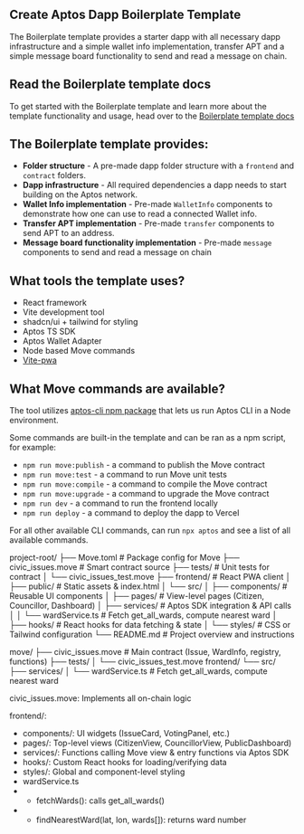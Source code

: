 ## Create Aptos Dapp Boilerplate Template

The Boilerplate template provides a starter dapp with all necessary dapp infrastructure and a simple wallet info implementation, transfer APT and a simple message board functionality to send and read a message on chain.

## Read the Boilerplate template docs

To get started with the Boilerplate template and learn more about the template functionality and usage, head over to the [Boilerplate template docs](https://learn.aptoslabs.com/en/dapp-templates/boilerplate-template)

## The Boilerplate template provides:

- **Folder structure** - A pre-made dapp folder structure with a `frontend` and `contract` folders.
- **Dapp infrastructure** - All required dependencies a dapp needs to start building on the Aptos network.
- **Wallet Info implementation** - Pre-made `WalletInfo` components to demonstrate how one can use to read a connected Wallet info.
- **Transfer APT implementation** - Pre-made `transfer` components to send APT to an address.
- **Message board functionality implementation** - Pre-made `message` components to send and read a message on chain

## What tools the template uses?

- React framework
- Vite development tool
- shadcn/ui + tailwind for styling
- Aptos TS SDK
- Aptos Wallet Adapter
- Node based Move commands
- [Vite-pwa](https://vite-pwa-org.netlify.app/)

## What Move commands are available?

The tool utilizes [aptos-cli npm package](https://github.com/aptos-labs/aptos-cli) that lets us run Aptos CLI in a Node environment.

Some commands are built-in the template and can be ran as a npm script, for example:

- `npm run move:publish` - a command to publish the Move contract
- `npm run move:test` - a command to run Move unit tests
- `npm run move:compile` - a command to compile the Move contract
- `npm run move:upgrade` - a command to upgrade the Move contract
- `npm run dev` - a command to run the frontend locally
- `npm run deploy` - a command to deploy the dapp to Vercel

For all other available CLI commands, can run `npx aptos` and see a list of all available commands.



project-root/
├── Move.toml                 # Package config for Move
├── civic_issues.move         # Smart contract source
├── tests/                    # Unit tests for contract
│   └── civic_issues_test.move
├── frontend/                 # React PWA client
│   ├── public/               # Static assets & index.html
│   └── src/
│       ├── components/       # Reusable UI components
│       ├── pages/            # View-level pages (Citizen, Councillor, Dashboard)
│       ├── services/         # Aptos SDK integration & API calls
│       │   └── wardService.ts  # Fetch get_all_wards, compute nearest ward
│       ├── hooks/            # React hooks for data fetching & state
│       └── styles/           # CSS or Tailwind configuration
└── README.md                 # Project overview and instructions


move/
├── civic_issues.move      # Main contract (Issue, WardInfo, registry, functions)
├── tests/
│   └── civic_issues_test.move
frontend/
└── src/
    ├── services/
    │   └── wardService.ts  # Fetch get_all_wards, compute nearest ward



civic_issues.move: Implements all on-chain logic

frontend/:
- components/: UI widgets (IssueCard, VotingPanel, etc.)
- pages/: Top-level views (CitizenView, CouncillorView, PublicDashboard)
- services/: Functions calling Move view & entry functions via Aptos SDK
- hooks/: Custom React hooks for loading/verifying data
- styles/: Global and component-level styling
- wardService.ts
- - fetchWards(): calls get_all_wards()
- - findNearestWard(lat, lon, wards[]): returns ward number